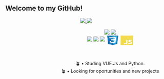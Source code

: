 
## Welcome to my GitHub!

<div align="center">
  <a href="https://github.com/natanbtaques">
  <img height="180em" src="https://github-readme-stats.vercel.app/api?username=natanbtaques&show_icons=true&theme=vue-dark&include_all_commits=true&count_private=true"/>
  <img height="180em" src="https://github-readme-stats.vercel.app/api/top-langs/?username=natanbtaques&layout=compact&langs_count=7&theme=vue-dark"/>
    </div>
<div style="display: inline_block"><br>


<div align="center"> 
<img align="left" src="https://media4.giphy.com/media/jkSvCVEXWlOla/giphy.gif?cid=ecf05e476x3u270uf1cshsuq3zycbbol0q7crx0zwpqvw9ls&amp;rid=giphy.gif&amp;ct=g" alt="Working Work From Home GIF" style="width: 150px; height: 274px; left: 0px; top: 0px; opacity: 0;">
 <a href="https://www.linkedin.com/in/natan-b-taques-38347218b/" target="_blank"><img src="https://img.shields.io/badge/-LinkedIn-%230077B5?style=for-the-badge&logo=linkedin&logoColor=white" target="_blank"></a>
  <a href="https://instagram.com/natanbtaques" target="_blank"><img src="https://img.shields.io/badge/-Instagram-%23E4405F?style=for-the-badge&logo=instagram&logoColor=white" target="_blank"></a>
 <br> 
<img src="https://img.shields.io/badge/C-00599C?style=for-the-badge&logo=c&logoColor=white">
<img src="https://img.shields.io/badge/C%2B%2B-00599C?style=for-the-badge&logo=c%2B%2B&logoColor=white">
<img src="https://img.shields.io/badge/HTML-239120?style=for-the-badge&logo=html5&logoColor=white">
 <img align="center" alt="Rafa-CSS" height="30" width="40" src="https://raw.githubusercontent.com/devicons/devicon/master/icons/css3/css3-original.svg">
 <img align="center" alt="Rafa-Js" height="30" width="40" src="https://raw.githubusercontent.com/devicons/devicon/master/icons/javascript/javascript-plain.svg">
  
  <br><br>
  🪴 
 • Studing VUE.Js and Python.
<br>
  🪴 
• Looking for oportunities and new projects
  </div>
